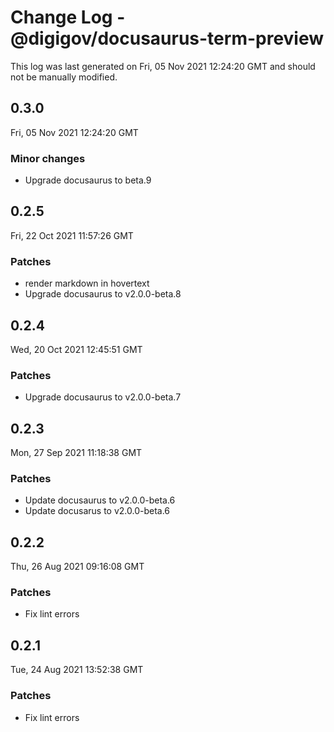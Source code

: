 # Change Log - @digigov/docusaurus-term-preview

This log was last generated on Fri, 05 Nov 2021 12:24:20 GMT and should not be manually modified.

## 0.3.0
Fri, 05 Nov 2021 12:24:20 GMT

### Minor changes

- Upgrade docusaurus to beta.9

## 0.2.5
Fri, 22 Oct 2021 11:57:26 GMT

### Patches

- render markdown in hovertext
- Upgrade docusaurus to v2.0.0-beta.8

## 0.2.4
Wed, 20 Oct 2021 12:45:51 GMT

### Patches

- Upgrade docusaurus to v2.0.0-beta.7

## 0.2.3
Mon, 27 Sep 2021 11:18:38 GMT

### Patches

- Update docusaurus to v2.0.0-beta.6
- Update docusarus to v2.0.0-beta.6

## 0.2.2
Thu, 26 Aug 2021 09:16:08 GMT

### Patches

- Fix lint errors

## 0.2.1
Tue, 24 Aug 2021 13:52:38 GMT

### Patches

- Fix lint errors

